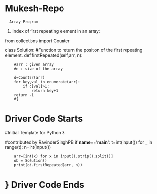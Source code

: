 # Mukesh-Repo
      Array Program
      
1. Index of first repeating element in an array:


from collections import Counter

class Solution:
    #Function to return the position of the first repeating element.
    def firstRepeated(self,arr, n):
        
        #arr : given array
        #n : size of the array
    
        d=Counter(arr)
        for key,val in enumerate(arr):
            if d[val]>1:
                return key+1
        return -1
        #{ 
 # Driver Code Starts
#Initial Template for Python 3

#contributed by RavinderSinghPB
if __name__=='__main__':
    t=int(input())
    for _ in range(t):
        n=int(input())
        
        arr=[int(x) for x in input().strip().split()]
        ob = Solution()
        print(ob.firstRepeated(arr, n))
# } Driver Code Ends
    
